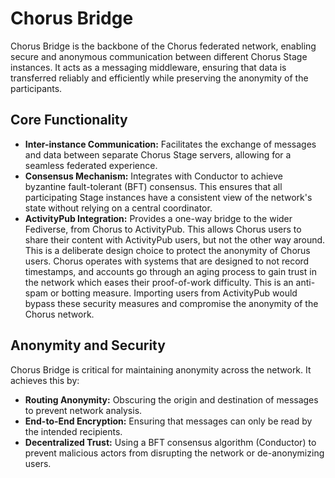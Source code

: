 # Chorus Bridge

Chorus Bridge is the backbone of the Chorus federated network, enabling secure and anonymous communication between different Chorus Stage instances. It acts as a messaging middleware, ensuring that data is transferred reliably and efficiently while preserving the anonymity of the participants.

## Core Functionality

- **Inter-instance Communication:** Facilitates the exchange of messages and data between separate Chorus Stage servers, allowing for a seamless federated experience.
- **Consensus Mechanism:** Integrates with Conductor to achieve byzantine fault-tolerant (BFT) consensus. This ensures that all participating Stage instances have a consistent view of the network's state without relying on a central coordinator.
- **ActivityPub Integration:** Provides a one-way bridge to the wider Fediverse, from Chorus to ActivityPub. This allows Chorus users to share their content with ActivityPub users, but not the other way around. This is a deliberate design choice to protect the anonymity of Chorus users. Chorus operates with systems that are designed to not record timestamps, and accounts go through an aging process to gain trust in the network which eases their proof-of-work difficulty. This is an anti-spam or botting measure. Importing users from ActivityPub would bypass these security measures and compromise the anonymity of the Chorus network.

## Anonymity and Security

Chorus Bridge is critical for maintaining anonymity across the network. It achieves this by:

- **Routing Anonymity:** Obscuring the origin and destination of messages to prevent network analysis.
- **End-to-End Encryption:** Ensuring that messages can only be read by the intended recipients.
- **Decentralized Trust:** Using a BFT consensus algorithm (Conductor) to prevent malicious actors from disrupting the network or de-anonymizing users.
